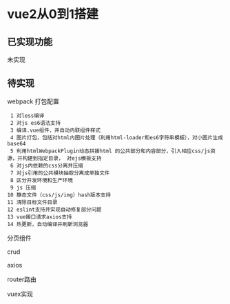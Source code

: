 # vue2从0到1搭建

## 已实现功能

未实现

## 待实现

webpack 打包配置

```
 1 对less编译
 2 对js es6语法支持
 3 编译.vue组件，并自动内联组件样式
 4 图片打包，包括对html内图片处理（利用html-loader和es6字符串模板），对小图片生成base64
 5 利用htmlWebpackPlugin动态拼接html 的公共部分和内容部分，引入相应css/js资源，并构建到指定目录， 对ejs模板支持
 6 对js内依赖的css分离并压缩
 7 对js引用的公共模块抽取分离成单独文件
 8 区分开发环境和生产环境
 9 js 压缩
10 静态文件（css/js/img）hash版本支持
11 清除目标文件目录
12 eslint支持并实现自动修复部分问题
13 vue接口请求axios支持
14 热更新，自动编译并刷新浏览器
```





分页组件

crud

axios

router路由

vuex实现
